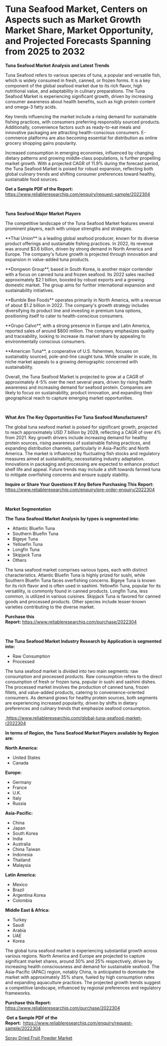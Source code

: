 <p><h1>Tuna Seafood Market, Centers on Aspects such as Market Growth Market Share, Market Opportunity, and Projected Forecasts Spanning from 2025 to 2032</h1></p><p><strong>Tuna Seafood Market Analysis and Latest Trends</strong></p>
<p><p>Tuna Seafood refers to various species of tuna, a popular and versatile fish, which is widely consumed in fresh, canned, or frozen forms. It is a key component of the global seafood market due to its rich flavor, high nutritional value, and adaptability in culinary preparations. The Tuna Seafood Market is experiencing significant growth, driven by increasing consumer awareness about health benefits, such as high protein content and omega-3 fatty acids.</p><p>Key trends influencing the market include a rising demand for sustainable fishing practices, with consumers preferring responsibly sourced products. Additionally, convenience factors such as ready-to-eat meals and innovative packaging are attracting health-conscious consumers. E-commerce platforms are also becoming essential for distribution as online grocery shopping gains popularity.</p><p>Increased consumption in emerging economies, influenced by changing dietary patterns and growing middle-class populations, is further propelling market growth. With a projected CAGR of 11.9% during the forecast period, the Tuna Seafood Market is poised for robust expansion, reflecting both global culinary trends and shifting consumer preferences toward healthy, sustainable food sources.</p></p>
<p><strong>Get a Sample PDF of the Report:&nbsp;</strong> <a href="https://www.reliableresearchiq.com/enquiry/request-sample/2022304?utm_campaign=2232&utm_medium=2&utm_source=Github&utm_content=ia&utm_term=15022025&utm_id=tuna-seafood">https://www.reliableresearchiq.com/enquiry/request-sample/2022304</a></p>
<p>&nbsp;</p>
<p><strong>Tuna Seafood Major Market Players</strong></p>
<p><p>The competitive landscape of the Tuna Seafood Market features several prominent players, each with unique strengths and strategies. </p><p>**Thai Union** is a leading global seafood producer, known for its diverse product offerings and sustainable fishing practices. In 2022, its revenue was around $3.6 billion, driven by strong demand in North America and Europe. The company's future growth is projected through innovation and expansion in value-added tuna products.</p><p>**Dongwon Group**, based in South Korea, is another major contender with a focus on canned tuna and frozen seafood. Its 2022 sales reached approximately $2.1 billion, boosted by robust exports and a growing domestic market. The group aims for further international expansion and sustainability initiatives.</p><p>**Bumble Bee Foods** operates primarily in North America, with a revenue of about $1.2 billion in 2022. The company's growth strategy includes diversifying its product line and investing in premium tuna options, positioning itself to cater to health-conscious consumers.</p><p>**Grupo Calvo**, with a strong presence in Europe and Latin America, reported sales of around $800 million. The company emphasizes quality and traceability, looking to increase its market share by appealing to environmentally conscious consumers.</p><p>**American Tuna**, a cooperative of U.S. fishermen, focuses on sustainably sourced, pole-and-line caught tuna. While smaller in scale, its niche market appeals to a growing demographic concerned with sustainability.</p><p>Overall, the Tuna Seafood Market is projected to grow at a CAGR of approximately 4-5% over the next several years, driven by rising health awareness and increasing demand for seafood protein. Companies are likely to focus on sustainability, product innovation, and expanding their geographical reach to capture emerging market opportunities.</p></p>
<p>&nbsp;</p>
<p><strong>What Are The Key Opportunities For Tuna Seafood Manufacturers?</strong></p>
<p><p>The global tuna seafood market is poised for significant growth, projected to reach approximately USD 7 billion by 2028, reflecting a CAGR of over 4% from 2021. Key growth drivers include increasing demand for healthy protein sources, rising awareness of sustainable fishing practices, and expanding distribution channels, particularly in Asia-Pacific and North America. The market is influenced by fluctuating fish stocks and regulatory measures aimed at sustainability, necessitating industry adaptation. Innovations in packaging and processing are expected to enhance product shelf life and appeal. Future trends may include a shift towards farmed tuna to mitigate overfishing concerns and ensure supply stability.</p></p>
<p><strong>Inquire or Share Your Questions If Any Before Purchasing This Report:</strong> <a href="https://www.reliableresearchiq.com/enquiry/pre-order-enquiry/2022304?utm_campaign=2232&utm_medium=2&utm_source=Github&utm_content=ia&utm_term=15022025&utm_id=tuna-seafood">https://www.reliableresearchiq.com/enquiry/pre-order-enquiry/2022304</a></p>
<p>&nbsp;</p>
<p><strong>Market Segmentation</strong></p>
<p><strong>The Tuna Seafood Market Analysis by types is segmented into:</strong></p>
<p><ul><li>Atlantic Bluefin Tuna</li><li>Southern Bluefin Tuna</li><li>Bigeye Tuna</li><li>Yellowfin Tuna</li><li>Longfin Tuna</li><li>Skipjack Tuna</li><li>Others</li></ul></p>
<p><p>The tuna seafood market comprises various types, each with distinct characteristics. Atlantic Bluefin Tuna is highly prized for sushi, while Southern Bluefin Tuna faces overfishing concerns. Bigeye Tuna is known for its rich flavor and is often used in sashimi. Yellowfin Tuna, popular for its versatility, is commonly found in canned products. Longfin Tuna, less common, is utilized in various cuisines. Skipjack Tuna is favored for canned goods and processed products. Other species include lesser-known varieties contributing to the diverse market.</p></p>
<p><strong>Purchase this Report:&nbsp;</strong><a href="https://www.reliableresearchiq.com/purchase/2022304?utm_campaign=2232&utm_medium=2&utm_source=Github&utm_content=ia&utm_term=15022025&utm_id=tuna-seafood">https://www.reliableresearchiq.com/purchase/2022304</a></p>
<p>&nbsp;</p>
<p><strong>The Tuna Seafood Market Industry Research by Application is segmented into:</strong></p>
<p><ul><li>Raw Consumption</li><li>Processed</li></ul></p>
<p><p>The tuna seafood market is divided into two main segments: raw consumption and processed products. Raw consumption refers to the direct consumption of fresh or frozen tuna, popular in sushi and sashimi dishes. The processed market involves the production of canned tuna, frozen fillets, and value-added products, catering to convenience-oriented consumers. As demand grows for healthy protein sources, both segments are experiencing increased popularity, driven by shifts in dietary preferences and culinary trends that emphasize seafood consumption.</p></p>
<p><a href="https://www.reliableresearchiq.com/global-tuna-seafood-market-r2022304?utm_campaign=2232&utm_medium=2&utm_source=Github&utm_content=ia&utm_term=15022025&utm_id=tuna-seafood">&nbsp;https://www.reliableresearchiq.com/global-tuna-seafood-market-r2022304</a></p>
<p><strong>In terms of Region, the Tuna Seafood Market Players available by Region are:</strong></p>
<p>
    <p> <strong> North America: </strong>
        <ul>
            <li>United States</li>
            <li>Canada</li>
        </ul>
        </p> 
    <p> <strong> Europe: </strong>
        <ul>
            <li>Germany</li>
            <li>France</li>
            <li>U.K.</li>
            <li>Italy</li>
            <li>Russia</li>
        </ul>
        </p> 
    <p> <strong> Asia-Pacific: </strong>
        <ul>
            <li>China</li>
            <li>Japan</li>
            <li>South Korea</li>
            <li>India</li>
            <li>Australia</li>
            <li>China Taiwan</li>
            <li>Indonesia</li>
            <li>Thailand</li>
            <li>Malaysia</li>
        </ul>
        </p> 
    <p> <strong> Latin America: </strong>
        <ul>
            <li>Mexico</li>
            <li>Brazil</li>
            <li>Argentina Korea</li>
            <li>Colombia</li>
        </ul>
        </p> 
    <p> <strong> Middle East & Africa: </strong>
        <ul>
            <li>Turkey</li>
            <li>Saudi</li>
            <li>Arabia</li>
            <li>UAE</li>
            <li>Korea</li>
        </ul>
    </p>
    </p>
<p><p>The global tuna seafood market is experiencing substantial growth across various regions. North America and Europe are projected to capture significant market shares, around 30% and 25% respectively, driven by increasing health consciousness and demand for sustainable seafood. The Asia-Pacific (APAC) region, notably China, is anticipated to dominate the market with approximately 35% share, fueled by high consumption rates and expanding aquaculture practices. The projected growth trends suggest a competitive landscape, influenced by regional preferences and regulatory frameworks.</p></p>
<p><strong>Purchase this Report: </strong><a href="https://www.reliableresearchiq.com/purchase/2022304?utm_campaign=2232&utm_medium=2&utm_source=Github&utm_content=ia&utm_term=15022025&utm_id=tuna-seafood">https://www.reliableresearchiq.com/purchase/2022304</a></p>
<p>&nbsp;<strong>Get a Sample PDF of the Report:&nbsp;&nbsp;</strong><a href="https://www.reliableresearchiq.com/enquiry/request-sample/2022304?utm_campaign=2232&utm_medium=2&utm_source=Github&utm_content=ia&utm_term=15022025&utm_id=tuna-seafood">https://www.reliableresearchiq.com/enquiry/request-sample/2022304</a></p>
<p><strong></strong></p>
<p><p><a href="https://github.com/kbollin866/Market-Research-Report-List-1/blob/main/spray-dried-fruit-powder-market.md?utm_campaign=2232&utm_medium=2&utm_source=Github&utm_content=ia&utm_term=15022025&utm_id=tuna-seafood">Spray Dried Fruit Powder Market</a></p></p>